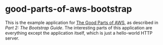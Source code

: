 # good-parts-of-aws-bootstrap

This is the example application for
[The Good Parts of AWS](https://gumroad.com/l/aws-good-parts),
as described in *Part  2: The Bootstrap Guide*. The interesting
parts of this application are everything except the application
itself, which is just a hello-world HTTP server.

